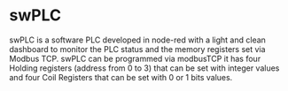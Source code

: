 # swPLC
swPLC is a software PLC developed in node-red with a light and clean dashboard to monitor the PLC status and the memory registers set via Modbus TCP.
swPLC can be programmed via modbusTCP it has four Holding registers (address from 0 to 3) that can be set with integer values and four Coil Registers that can be set with 0 or 1 bits values.

